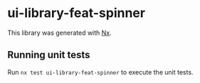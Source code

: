 # ui-library-feat-spinner

This library was generated with [Nx](https://nx.dev).

## Running unit tests

Run `nx test ui-library-feat-spinner` to execute the unit tests.
